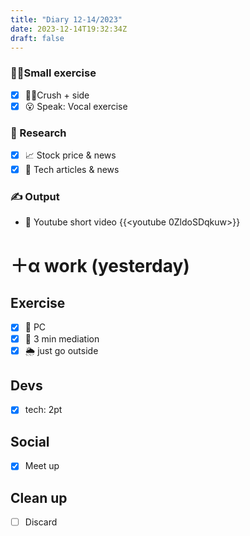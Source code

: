```yaml
---
title: "Diary 12-14/2023"  
date: 2023-12-14T19:32:34Z
draft: false
---
```


### 🧘‍♀️Small exercise

- [x]  🧎‍♀️Crush + side
- [x]  😮 Speak: Vocal exercise

### 👀 Research

- [x]  📈 Stock price & news
- [x]  👾 Tech articles & news

### ✍️ Output

- 🎥 Youtube short video {{<youtube 0ZldoSDqkuw>}}

# ＋α work (yesterday)

## Exercise

- [x]  🧘 PC
- [x]  🧘 3 min mediation
- [x]  🌦 just go outside

## Devs

- [x]  tech: 2pt

## Social

- [x]  Meet up

## Clean up

- [ ]  Discard